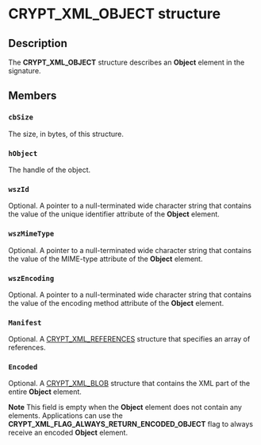 # CRYPT_XML_OBJECT structure

## Description

The **CRYPT_XML_OBJECT** structure describes an **Object** element in the signature.

## Members

### `cbSize`

The size, in bytes, of this structure.

### `hObject`

The handle of the object.

### `wszId`

Optional. A pointer to a null-terminated wide character string that contains the value of the unique identifier attribute of the **Object** element.

### `wszMimeType`

Optional. A pointer to a null-terminated wide character string that contains the value of the MIME-type attribute of the **Object** element.

### `wszEncoding`

Optional. A pointer to a null-terminated wide character string that contains the value of the encoding method attribute of the **Object** element.

### `Manifest`

Optional. A [CRYPT_XML_REFERENCES](https://learn.microsoft.com/windows/desktop/api/cryptxml/ns-cryptxml-crypt_xml_references) structure that specifies an array of references.

### `Encoded`

Optional. A [CRYPT_XML_BLOB](https://learn.microsoft.com/windows/desktop/api/cryptxml/ns-cryptxml-crypt_xml_blob) structure that contains the XML part of the entire **Object** element.

**Note** This field is empty when the **Object** element does not contain
any elements.
Applications can use the **CRYPT_XML_FLAG_ALWAYS_RETURN_ENCODED_OBJECT** flag
to always receive an encoded **Object** element.